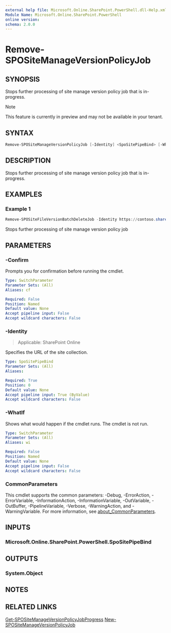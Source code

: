 ```yaml
---
external help file: Microsoft.Online.SharePoint.PowerShell.dll-Help.xml
Module Name: Microsoft.Online.SharePoint.PowerShell
online version:
schema: 2.0.0
---
```


# Remove-SPOSiteManageVersionPolicyJob

## SYNOPSIS
Stops further processing of site manage version policy job that is in-progress.

> [!NOTE]
> This feature is currently in preview and may not be available in your tenant.

## SYNTAX

```powershell
Remove-SPOSiteManageVersionPolicyJob [-Identity] <SpoSitePipeBind> [-WhatIf] [-Confirm] [<CommonParameters>]
```

## DESCRIPTION
Stops further processing of site manage version policy job that is in-progress.

## EXAMPLES

### Example 1

```powershell
Remove-SPOSiteFileVersionBatchDeleteJob -Identity https://contoso.sharepoint.com/sites/site1
```

Stops further processing of site manage version policy job

## PARAMETERS

### -Confirm
Prompts you for confirmation before running the cmdlet.

```yaml
Type: SwitchParameter
Parameter Sets: (All)
Aliases: cf

Required: False
Position: Named
Default value: None
Accept pipeline input: False
Accept wildcard characters: False
```

### -Identity
> Applicable: SharePoint Online

Specifies the URL of the site collection.

```yaml
Type: SpoSitePipeBind
Parameter Sets: (All)
Aliases:

Required: True
Position: 0
Default value: None
Accept pipeline input: True (ByValue)
Accept wildcard characters: False
```

### -WhatIf
Shows what would happen if the cmdlet runs.
The cmdlet is not run.

```yaml
Type: SwitchParameter
Parameter Sets: (All)
Aliases: wi

Required: False
Position: Named
Default value: None
Accept pipeline input: False
Accept wildcard characters: False
```

### CommonParameters
This cmdlet supports the common parameters: -Debug, -ErrorAction, -ErrorVariable, -InformationAction, -InformationVariable, -OutVariable, -OutBuffer, -PipelineVariable, -Verbose, -WarningAction, and -WarningVariable. For more information, see [about_CommonParameters](http://go.microsoft.com/fwlink/?LinkID=113216).

## INPUTS

### Microsoft.Online.SharePoint.PowerShell.SpoSitePipeBind

## OUTPUTS

### System.Object
## NOTES

## RELATED LINKS
[Get-SPOSiteManageVersionPolicyJobProgress](Get-SPOSiteManageVersionPolicyJobProgress.md)
[New-SPOSiteManageVersionPolicyJob](New-SPOSiteManageVersionPolicyJob.md)